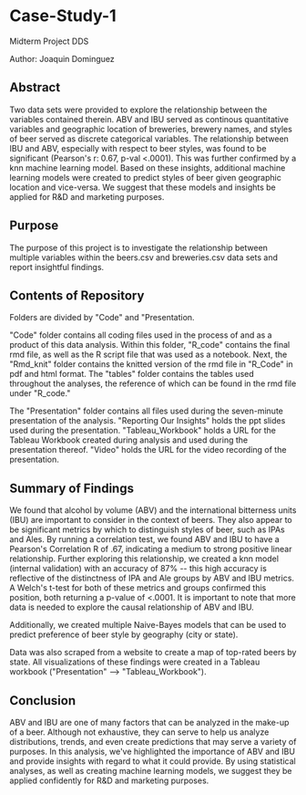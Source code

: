 # Case-Study-1

Midterm Project DDS

Author: Joaquin Dominguez

## Abstract
Two data sets were provided to explore the relationship between the variables contained therein. ABV and IBU served as continous quantitative variables and geographic location of breweries, brewery names, and styles of beer served as discrete categorical variables. The relationship between IBU and ABV, especially with respect to beer styles, was found to be significant (Pearson's r: 0.67, p-val <.0001). This was further confirmed by a knn machine learning model. Based on these insights, additional machine learning models were created to predict styles of beer given geographic location and vice-versa. We suggest that these models and insights be applied for R&D and marketing purposes. 


## Purpose
The purpose of this project is to investigate the relationship between multiple variables within the beers.csv and breweries.csv data sets and report insightful findings.

## Contents of Repository

Folders are divided by "Code" and "Presentation. 

"Code" folder contains all coding files used in the process of and as a product of this data analysis. Within this folder, "R_code" contains the final rmd file, as well as the R script file that was used as a notebook. Next, the "Rmd_knit" folder contains the knitted version of the rmd file in "R_Code" in pdf and html format. The "tables" folder contains the tables used throughout the analyses, the reference of which can be found in the rmd file under "R_code."

The "Presentation" folder contains all files used during the seven-minute presentation of the analysis. "Reporting Our Insights" holds the ppt slides used during the presentation. "Tableau_Workbook" holds a URL for the Tableau Workbook created during analysis and used during the presentation thereof. "Video" holds the URL for the video recording of the presentation. 

## Summary of Findings
We found that alcohol by volume (ABV) and the international bitterness units (IBU) are important to consider in the context of beers. They also appear to be significant metrics by which to distinguish styles of beer, such as IPAs and Ales. By running a correlation test, we found ABV and IBU to have a Pearson's Correlation R of .67, indicating a medium to strong positive linear relationship. Further exploring this relationship, we created a knn model (internal validation) with an accuracy of 87% -- this high accuracy is reflective of the distinctness of IPA and Ale groups by ABV and IBU metrics. A Welch's t-test for both of these metrics and groups confirmed this position, both returning a p-value of <.0001. It is important to note that more data is needed to explore the causal relationship of ABV and IBU.

Additionally, we created multiple Naive-Bayes models that can be used to predict preference of beer style by geography (city or state).

Data was also scraped from a website to create a map of top-rated beers by state. All visualizations of these findings were created in a Tableau workbook ("Presentation" --> "Tableau_Workbook").

## Conclusion
 ABV and IBU are one of many factors that can be analyzed in the make-up of a beer. Although not exhaustive, they can serve to help us analyze distributions, trends, and even create predictions that may serve a variety of purposes. In this analysis, we've highlighted the importance of ABV and IBU and provide insights with regard to what it could provide. By using statistical analyses, as well as creating machine learning models, we suggest they be applied confidently for R&D and marketing purposes.
